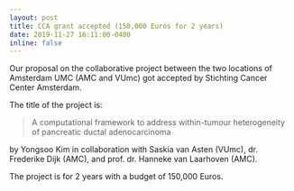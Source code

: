 ```yaml
---
layout: post
title: CCA grant accepted (150,000 Euros for 2 years) 
date: 2019-11-27 16:11:00-0400
inline: false
---
```


Our proposal on the collaborative project between the two locations of Amsterdam UMC (AMC and VUmc) got accepted by Stichting Cancer Center Amsterdam.

The title of the project is:

> A computational framework to address within-tumour heterogeneity of pancreatic ductal adenocarcinoma

by Yongsoo Kim in collaboration with Saskia van Asten (VUmc), dr. Frederike Dijk (AMC), and prof. dr. Hanneke van Laarhoven (AMC).

The project is for 2 years with a budget of 150,000 Euros.

